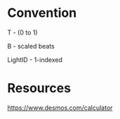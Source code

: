 # Convention
T - (0 to 1)

B - scaled beats

LightID - 1-indexed

# Resources
https://www.desmos.com/calculator
